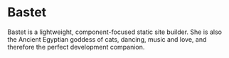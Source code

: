 # Bastet
Bastet is a lightweight, component-focused static site builder. She is also the Ancient Egyptian goddess of cats, dancing, music and love, and therefore the perfect development companion.
